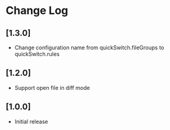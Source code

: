 # Change Log

## [1.3.0]
- Change configuration name from quickSwitch.fileGroups to quickSwitch.rules

## [1.2.0]
- Support open file in diff mode

## [1.0.0]
- Initial release